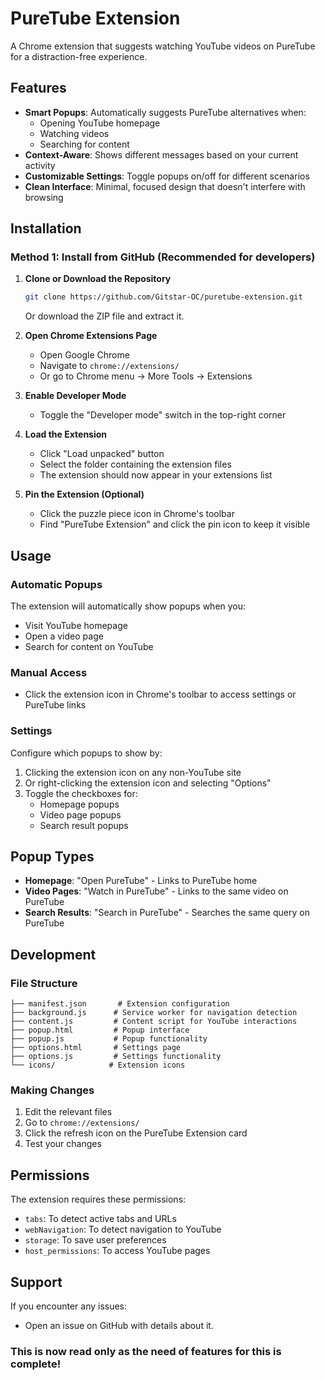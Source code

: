 ﻿# PureTube Extension

A Chrome extension that suggests watching YouTube videos on PureTube for a distraction-free experience.

## Features

- **Smart Popups**: Automatically suggests PureTube alternatives when:
  - Opening YouTube homepage
  - Watching videos
  - Searching for content
- **Context-Aware**: Shows different messages based on your current activity
- **Customizable Settings**: Toggle popups on/off for different scenarios
- **Clean Interface**: Minimal, focused design that doesn't interfere with browsing

## Installation

### Method 1: Install from GitHub (Recommended for developers)

1. **Clone or Download the Repository**
   ```bash
   git clone https://github.com/Gitstar-OC/puretube-extension.git
   ```
   Or download the ZIP file and extract it.

2. **Open Chrome Extensions Page**
   - Open Google Chrome
   - Navigate to `chrome://extensions/`
   - Or go to Chrome menu → More Tools → Extensions

3. **Enable Developer Mode**
   - Toggle the "Developer mode" switch in the top-right corner

4. **Load the Extension**
   - Click "Load unpacked" button
   - Select the folder containing the extension files
   - The extension should now appear in your extensions list

5. **Pin the Extension (Optional)**
   - Click the puzzle piece icon in Chrome's toolbar
   - Find "PureTube Extension" and click the pin icon to keep it visible

## Usage

### Automatic Popups
The extension will automatically show popups when you:
- Visit YouTube homepage
- Open a video page
- Search for content on YouTube

### Manual Access
- Click the extension icon in Chrome's toolbar to access settings or PureTube links

### Settings
Configure which popups to show by:
1. Clicking the extension icon on any non-YouTube site
2. Or right-clicking the extension icon and selecting "Options"
3. Toggle the checkboxes for:
   - Homepage popups
   - Video page popups
   - Search result popups

## Popup Types

- **Homepage**: "Open PureTube" - Links to PureTube home
- **Video Pages**: "Watch in PureTube" - Links to the same video on PureTube
- **Search Results**: "Search in PureTube" - Searches the same query on PureTube

## Development

### File Structure
```
├── manifest.json       # Extension configuration
├── background.js      # Service worker for navigation detection
├── content.js         # Content script for YouTube interactions
├── popup.html         # Popup interface
├── popup.js           # Popup functionality
├── options.html       # Settings page
├── options.js         # Settings functionality
└── icons/            # Extension icons
```

### Making Changes
1. Edit the relevant files
2. Go to `chrome://extensions/`
3. Click the refresh icon on the PureTube Extension card
4. Test your changes

## Permissions

The extension requires these permissions:
- `tabs`: To detect active tabs and URLs
- `webNavigation`: To detect navigation to YouTube
- `storage`: To save user preferences
- `host_permissions`: To access YouTube pages

## Support

If you encounter any issues:
- Open an issue on GitHub with details about it. 


### This is now read only as the need of features for this is complete! 
